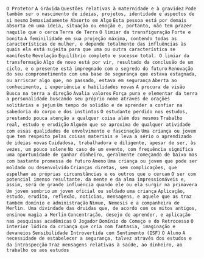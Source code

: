 `O Protetor` `A Grávida` `Questões relativas à maternidade e à gravidez` `Pode
também ser o nascimento de ideias, projetos, identidade e aspectos de si
mesmo` `Demasiadamente Absorto em Algo` `Esta pessoa está por demais absorta
em uma ideia, situação ou emoção e, portanto, não tem prazer naquilo que o
cerca` `Terra de Terra` `O limiar da transfiguração` `Forte e bonita` `A
feminilidade em sua projeção máxima, contendo todas as características de
mulher, e depende totalmente das influências às quais ela está sujeita para
que uma ou outra característica se manifeste` `Revelação` `Equilíbrio completo
e sucesso total. O limiar da transformação` `Algo de novo está por vir,
resultado da conclusão de um ciclo, e o presente está impregnado com o segredo
do futuro` `Renovação do seu comprometimento com uma base de segurança que
estava estagnada, ou arriscar algo que, no passado, estava em segurança`
`Aberta ao conhecimento, i experiência e habilidades novas` `A procura da
visão` `Busca na terra a direção` `Avalia valores` `Força pura e elementar da
terra a personalidade buscando seu próprio nome através de orações solitárias
e jejum` `Um tempo de solidão e de aprender a confiar na sabedoria do corpo e
dos instintos` `O estudante perdido nos estudos, prestando pouca atenção a
qualquer coisa além dos mesmos` `Trabalho real, estudo e erudição` `Alguém que
se aproxima de qualquer atividade com essas qualidades de envolvimento e
fascinação` `Uma criança ou jovem que tem respeito pelas coisas materiais e
leva a sério o aprendizado de ideias novas` `Cuidadosa, trabalhadora e
diligente, apesar de ser, às vezes, um pouco solene` `No caso de um evento,
com frequência significa uma oportunidade de ganhar dinheiro, geralmente
começando de baixo mas com bastante promessa de futuro` `Ameno` `Uma criança
ou jovem que pode ser moldado ou desenvolvido` `Crianças diretas, sem
complicações, que espelham as próprias circunstâncias e os outros que o
cercam` `O ser com potencial imenso resultante. da mente e da alma
impressionáveis e, assim, será de grande influència quando ele ou ela surgir
na primavera` `Um jovem sombrio` `um jovem oficial ou soldado` `uma criança`
`Aplicação, estudo, erudito, reflexão, notícias, mensagens, e aquele que as
traz` `também domínio e administração` `Nimue, Nemesis e a companheira de
Merlin. Uma divindade das druidas que, de acordo com os mitos antigos, ensinou
magia a Merlin` `Concentração, desejo de aprender, e aplicação nas pesquisas
acadêmicas` `O Jogador` `Domínio do Começo e do Retrocesso` `O interior lúdico
da criança que cria com fantasia, imaginação e devaneios` `Sensibilidade
Introvertida com Sentimento (ISF)` `O Aluno` `A necessidade de estabelecer a
segurança, talvez através dos estudos e da introspecção` `Traz mensagens
relativas à saúde, ao dinheiro, ao trabalho ou aos estudos`

